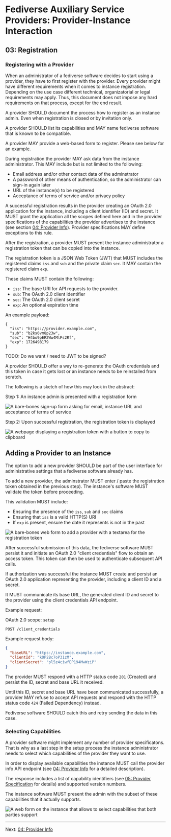 # Fediverse Auxiliary Service Providers: Provider-Instance Interaction

## 03: Registration

### Registering with a Provider

When an administrator of a fediverse software decides to start using a
provider, they have to first register with the provider. Every provider
might have different requirements when it comes to instance
registration. Depending on the use case different technical,
organizatorial or legal requirements may apply. Thus, this document does
not impose any hard requirements on that process, except for the end
result.

A provider SHOULD document the process how to register as an instance
admin. Even when registration is closed or by invitation only.

A provider SHOULD list its capabilities and MAY name fediverse software
that is known to be compatible.

A provider MAY provide a web-based form to register. Please see below
for an example.

During registration the provider MAY ask data from the instance
administrator. This MAY include but is not limited to the following:

* Email address and/or other contact data of the adminstrator
* A password of other means of authentication, so the administrator can
  sign-in again later
* URL of the instance(s) to be registered
* Acceptance of terms of service and/or privacy policy

A successful registration results in the provider creating an OAuth 2.0
application for the instance, including a client identifier (ID) and
secret. It MUST grant the application all the scopes defined here and in
the provider specifications of the capabilities the provider advertises
to the instance (see section [04: Provider Info](provider_info.md)).
Provider specifications MAY define exceptions to this rule.

After the registration, a provider MUST present the instance
administrator a registration token that can be copied into the instance.

The registration token is a JSON Web Token (JWT) that MUST includes the
registered claims `iss` and `sub` and the private claim `sec`. It MAY
contain the registered claim `exp`.

These claims MUST contain the following:

* `iss`: The base URI for API requests to the provider.
* `sub`: The OAuth 2.0 client identifier
* `sec`: The OAuth 2.0 client secret
* `exp`: An optional expiration time

An example payload:

```
{
  "iss": "https://provider.example.com",
  "sub": "b2ks6vm8p23w",
  "sec": "H4bo9pER2Ww4MlPs2Rf",
  "exp": 1726498179
}
```

TODO: Do we want / need to JWT to be signed?

A provider SHOULD offer a way to re-generate the OAuth credentials and
this token in case it gets lost or an instance needs to be reinstalled
from scratch.

The following is a sketch of how this may look in the abstract:

Step 1: An instance admin is presented with a registration form

![A bare-bones sign-up form asking for email, instance URL and acceptance of terms of service](../../images/instance_sign_up.svg)

Step 2: Upon successful registration, the registration token is
displayed

![A webpage displaying a registration token with a button to copy to clipboard](../../images/instance_sign_up_success.svg)

## Adding a Provider to an Instance

The option to add a new provider SHOULD be part of the user interface
for administrative settings that a fediverse software already has.

To add a new provider, the adminstrator MUST enter / paste the
registration token obtained in the previous step). The instance's
software MUST validate the token before proceeding.

This validation MUST include:

* Ensuring the presence of the `iss`, `sub` and `sec` claims
* Ensuring that `iss` is a valid HTTP(S) URI
* If `exp` is present, ensure the date it represents is not in the past

![A bare-bones web form to add a provider with a textarea for the registration token](../../images/add_provider.svg)

After successful submission of this data, the fediverse software MUST
persist it and initiate an OAuth 2.0 "client credentials" flow to
obtain an access token. This token can then be used to authenticate
subsequent API calls.

If authorization was successful the instance MUST create and persist an
OAuth 2.0 application representing the provider, including a client ID
and a secret.

It MUST communicate its base URL, the generated client ID and secret to
the provider using the client credentials API endpoint.

Example request:

OAuth 2.0 scope: `setup`

```http
POST /client_credentials
```

Example request body:

```json
{
  "baseURL": "https://instance.example.com",
  "clientId": "kOP2Bc7oP31zM",
  "clientSecret": "pl5z4ciwfEP194MwWziP"
}
```

The provider MUST respond with a HTTP status code `201` (Created)  and
persist the ID, secret and base URL it received.

Until this ID, secret and base URL have been communicated successfully,
a provider MAY refuse to accept API requests and respond with the HTTP
status code `424` (Failed Dependency) instead.

Fediverse software SHOULD catch this and retry sending the data in this
case.

### Selecting Capabilities

A provider software might implement any number of provider
specificatons. That is why as a last step in the setup process the
instance administrator needs to select which capabilities of the
provider they want to use.

In order to display available capabilities the instance MUST
call the provider info API endpoint (see
[04: Provider Info](provider_info.md) for a detailed description).

The response includes a list of capability identifiers (see
[05: Provider Specification](provider_specifications.md) for details)
and supported version numbers.

The instance software MUST present the admin with the subset of these
capabilities that it actually supports.


![A web form on the instance that allows to select capabilities that both parties support](../../images/select_capabilities.svg)

---

Next: [04: Provider Info](provider_info.md)
